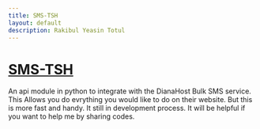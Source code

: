 ```yaml
---
title: SMS-TSH
layout: default
description: Rakibul Yeasin Totul
---
```


# [SMS-TSH](SMS-TSH)
An api module in python to integrate with the DianaHost Bulk SMS service. This Allows you do evrything you would like to do on their website. But this is more fast and handy. It still in development process. It will be helpful if you want to help me by sharing codes.
